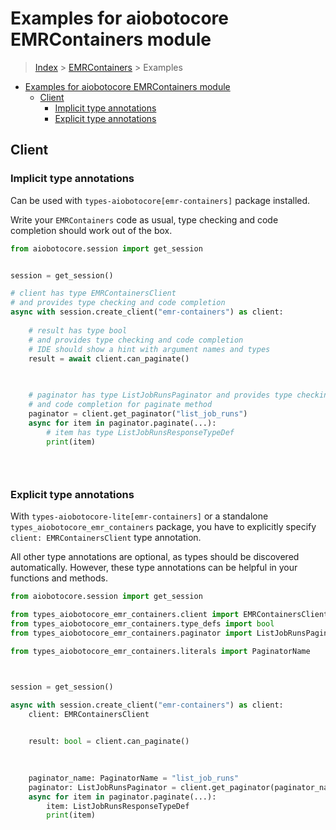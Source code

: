 <a id="examples-for-aiobotocore-emrcontainers-module"></a>

# Examples for aiobotocore EMRContainers module

> [Index](../README.md) > [EMRContainers](./README.md) > Examples

- [Examples for aiobotocore EMRContainers module](#examples-for-aiobotocore-emrcontainers-module)
  - [Client](#client)
    - [Implicit type annotations](#implicit-type-annotations)
    - [Explicit type annotations](#explicit-type-annotations)

<a id="client"></a>

## Client

<a id="implicit-type-annotations"></a>

### Implicit type annotations

Can be used with `types-aiobotocore[emr-containers]` package installed.

Write your `EMRContainers` code as usual, type checking and code completion
should work out of the box.

```python
from aiobotocore.session import get_session


session = get_session()

# client has type EMRContainersClient
# and provides type checking and code completion
async with session.create_client("emr-containers") as client:
    
    # result has type bool
    # and provides type checking and code completion
    # IDE should show a hint with argument names and types
    result = await client.can_paginate()
    

    
    # paginator has type ListJobRunsPaginator and provides type checking
    # and code completion for paginate method
    paginator = client.get_paginator("list_job_runs")
    async for item in paginator.paginate(...):
        # item has type ListJobRunsResponseTypeDef
        print(item)
    

    
```

<a id="explicit-type-annotations"></a>

### Explicit type annotations

With `types-aiobotocore-lite[emr-containers]` or a standalone
`types_aiobotocore_emr_containers` package, you have to explicitly specify
`client: EMRContainersClient` type annotation.

All other type annotations are optional, as types should be discovered
automatically. However, these type annotations can be helpful in your functions
and methods.

```python
from aiobotocore.session import get_session

from types_aiobotocore_emr_containers.client import EMRContainersClient
from types_aiobotocore_emr_containers.type_defs import bool
from types_aiobotocore_emr_containers.paginator import ListJobRunsPaginator

from types_aiobotocore_emr_containers.literals import PaginatorName



session = get_session()

async with session.create_client("emr-containers") as client:
    client: EMRContainersClient

    
    result: bool = client.can_paginate()
    

    
    paginator_name: PaginatorName = "list_job_runs"
    paginator: ListJobRunsPaginator = client.get_paginator(paginator_name)
    async for item in paginator.paginate(...):
        item: ListJobRunsResponseTypeDef
        print(item)
    

    
```
